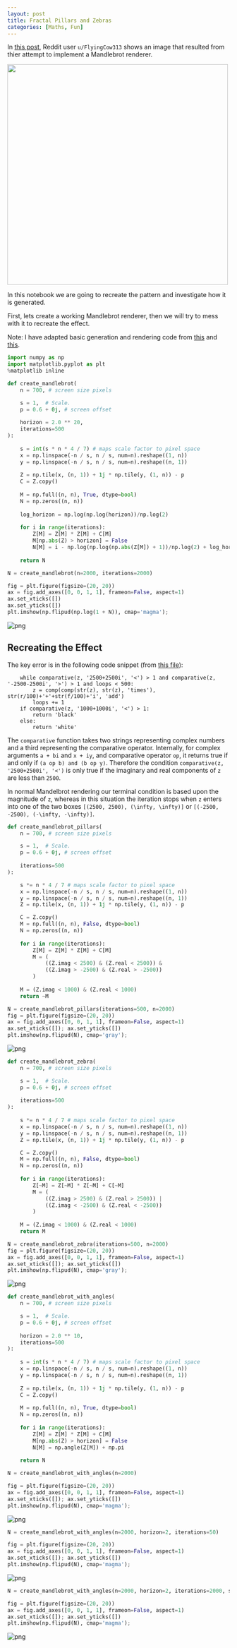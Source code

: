 ```yaml
---
layout: post
title: Fractal Pillars and Zebras
categories: [Maths, Fun]
---
```


In [this post](https://www.reddit.com/r/Python/comments/e4js7g/an_error_in_my_code_makes_the_mandelbrot_set_look/?utm_medium=android_app&utm_source=share), Reddit user `u/FlyingCow313` shows an image that resulted from thier attempt to implement a Mandlebrot renderer. 

<img src="https://preview.redd.it/y9qbirw5w1241.png?width=960&crop=smart&auto=webp&s=a3221afb618952aeee50371b7d33abe3db852dcc" width="500px"/>

In this notebook we are going to recreate the pattern and investigate how it is generated.

First, lets create a working Mandlebrot renderer, then we will try to mess with it to recreate the effect.

Note: I have adapted basic generation and rendering code from [this](https://tomroelandts.com/articles/how-to-compute-colorful-fractals-using-numpy-and-matplotlib) and [this](https://www.ibm.com/developerworks/community/blogs/jfp/entry/My_Christmas_Gift?lang=en).


```python
import numpy as np
import matplotlib.pyplot as plt
%matplotlib inline
```


```python
def create_mandlebrot(
    n = 700, # screen size pixels

    s = 1,  # Scale.
    p = 0.6 + 0j, # screen offset
    
    horizon = 2.0 ** 20,
    iterations=500
):
    
    s = int(s * n * 4 / 7) # maps scale factor to pixel space
    x = np.linspace(-n / s, n / s, num=n).reshape((1, n))
    y = np.linspace(-n / s, n / s, num=n).reshape((n, 1))
    
    Z = np.tile(x, (n, 1)) + 1j * np.tile(y, (1, n)) - p
    C = Z.copy()
    
    M = np.full((n, n), True, dtype=bool)
    N = np.zeros((n, n))
    
    log_horizon = np.log(np.log(horizon))/np.log(2)
    
    for i in range(iterations):
        Z[M] = Z[M] * Z[M] + C[M]
        M[np.abs(Z) > horizon] = False
        N[M] = i - np.log(np.log(np.abs(Z[M]) + 1))/np.log(2) + log_horizon
        
    return N
```


```python
N = create_mandlebrot(n=2000, iterations=2000)
```


```python
fig = plt.figure(figsize=(20, 20))
ax = fig.add_axes([0, 0, 1, 1], frameon=False, aspect=1)
ax.set_xticks([])
ax.set_yticks([])
plt.imshow(np.flipud(np.log(1 + N)), cmap='magma');
```


![png](https://raw.githubusercontent.com/DylanCope/Fractal-Pillars-and-Zebras/master/output_4_0.png)


## Recreating the Effect

The key error is in the following code snippet (from [this file](https://github.com/TFC-343/Mandelbrot/blob/master/main.py)):
```
    while comparative(z, '2500+2500i', '<') > 1 and comparative(z, '-2500-2500i', '>') > 1 and loops < 500:
        z = comp(comp(str(z), str(z), 'times'), str(r/100)+'+'+str(f/100)+'i', 'add')
        loops += 1
    if comparative(z, '1000+1000i', '<') > 1:
        return 'black'
    else:
        return 'white'
```
The `comparative` function takes two strings representing complex numbers and a third representing the comparative operator. Internally, for complex arguments `a + bi` and `x + iy`, and comparative operator `op`, it returns true if and only if `(a op b) and (b op y)`. Therefore the condition `comparative(z, '2500+2500i', '<')` is only true if the imaginary and real components of `z` are less than `2500`.

In normal Mandelbrot rendering our terminal condition is based upon the magnitude of `z`, whereas in this situation the iteration stops when `z` enters into one of the two boxes  `[(2500, 2500), (\infty, \infty)]` or `[(-2500, -2500), (-\infty, -\infty)]`.


```python
def create_mandlebrot_pillars(
    n = 700, # screen size pixels

    s = 1,  # Scale.
    p = 0.6 + 0j, # screen offset
    
    iterations=500
):

    s *= n * 4 / 7 # maps scale factor to pixel space
    x = np.linspace(-n / s, n / s, num=n).reshape((1, n))
    y = np.linspace(-n / s, n / s, num=n).reshape((n, 1))
    Z = np.tile(x, (n, 1)) + 1j * np.tile(y, (1, n)) - p

    C = Z.copy()
    M = np.full((n, n), False, dtype=bool)
    N = np.zeros((n, n))
    
    for i in range(iterations):
        Z[M] = Z[M] * Z[M] + C[M]
        M = (
            ((Z.imag < 2500) & (Z.real < 2500)) & 
            ((Z.imag > -2500) & (Z.real > -2500))
        )
    
    M = (Z.imag < 1000) & (Z.real < 1000)
    return ~M
```


```python
N = create_mandlebrot_pillars(iterations=500, n=2000)
fig = plt.figure(figsize=(20, 20))
ax = fig.add_axes([0, 0, 1, 1], frameon=False, aspect=1)
ax.set_xticks([]); ax.set_yticks([])
plt.imshow(np.flipud(N), cmap='gray');
```


![png](https://raw.githubusercontent.com/DylanCope/Fractal-Pillars-and-Zebras/master/output_7_0.png)



```python
def create_mandlebrot_zebra(
    n = 700, # screen size pixels

    s = 1,  # Scale.
    p = 0.6 + 0j, # screen offset
    
    iterations=500
):
    
    s *= n * 4 / 7 # maps scale factor to pixel space
    x = np.linspace(-n / s, n / s, num=n).reshape((1, n))
    y = np.linspace(-n / s, n / s, num=n).reshape((n, 1))
    Z = np.tile(x, (n, 1)) + 1j * np.tile(y, (1, n)) - p

    C = Z.copy()
    M = np.full((n, n), False, dtype=bool)
    N = np.zeros((n, n))
    
    for i in range(iterations):
        Z[~M] = Z[~M] * Z[~M] + C[~M]
        M = (
            ((Z.imag > 2500) & (Z.real > 2500)) | 
            ((Z.imag < -2500) & (Z.real < -2500))
        )
    
    M = (Z.imag < 1000) & (Z.real < 1000)
    return M
```


```python
N = create_mandlebrot_zebra(iterations=500, n=2000)
fig = plt.figure(figsize=(20, 20))
ax = fig.add_axes([0, 0, 1, 1], frameon=False, aspect=1)
ax.set_xticks([]); ax.set_yticks([])
plt.imshow(np.flipud(N), cmap='gray');
```


![png](https://raw.githubusercontent.com/DylanCope/Fractal-Pillars-and-Zebras/master/output_9_0.png)



```python
def create_mandlebrot_with_angles(
    n = 700, # screen size pixels

    s = 1,  # Scale.
    p = 0.6 + 0j, # screen offset
    
    horizon = 2.0 ** 10,
    iterations=500
):
    
    s = int(s * n * 4 / 7) # maps scale factor to pixel space
    x = np.linspace(-n / s, n / s, num=n).reshape((1, n))
    y = np.linspace(-n / s, n / s, num=n).reshape((n, 1))
    
    Z = np.tile(x, (n, 1)) + 1j * np.tile(y, (1, n)) - p
    C = Z.copy()
    
    M = np.full((n, n), True, dtype=bool)
    N = np.zeros((n, n))
    
    for i in range(iterations):
        Z[M] = Z[M] * Z[M] + C[M]
        M[np.abs(Z) > horizon] = False
        N[M] = np.angle(Z[M]) + np.pi
        
    return N
```


```python
N = create_mandlebrot_with_angles(n=2000)
```


```python
fig = plt.figure(figsize=(20, 20))
ax = fig.add_axes([0, 0, 1, 1], frameon=False, aspect=1)
ax.set_xticks([]); ax.set_yticks([])
plt.imshow(np.flipud(N), cmap='magma');
```


![png](https://raw.githubusercontent.com/DylanCope/Fractal-Pillars-and-Zebras/master/output_12_0.png)



```python
N = create_mandlebrot_with_angles(n=2000, horizon=2, iterations=50)
```


```python
fig = plt.figure(figsize=(20, 20))
ax = fig.add_axes([0, 0, 1, 1], frameon=False, aspect=1)
ax.set_xticks([]); ax.set_yticks([])
plt.imshow(np.flipud(N), cmap='magma');
```


![png](https://raw.githubusercontent.com/DylanCope/Fractal-Pillars-and-Zebras/master/output_14_0.png)



```python
N = create_mandlebrot_with_angles(n=2000, horizon=2, iterations=2000, s=2.5, p=1+0j)
```


```python
fig = plt.figure(figsize=(20, 20))
ax = fig.add_axes([0, 0, 1, 1], frameon=False, aspect=1)
ax.set_xticks([]); ax.set_yticks([])
plt.imshow(np.flipud(N), cmap='magma');
```


![png](https://raw.githubusercontent.com/DylanCope/Fractal-Pillars-and-Zebras/master/output_16_0.png)

